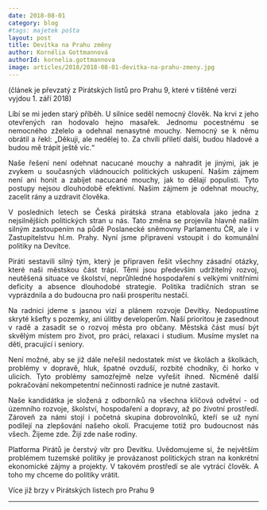 ```yaml
---
date: 2018-08-01
category: blog
#tags: majetek pošta
layout: post
title: Devítka na Prahu změny
author: Kornélia Gottmannová
authorId: kornelia.gottmannova
image: articles/2018/2018-08-01-devitka-na-prahu-zmeny.jpg
---
```


(článek je převzatý z Pirátských listů pro Prahu 9, které v tištěné verzi vyjdou 1. září 2018)

<p style='text-align: justify;'>
Líbí se mi jeden starý příběh. U silnice seděl nemocný člověk. Na krvi z jeho otevřených ran hodovalo hejno masařek. Jednomu pocestnému se nemocného zželelo a odehnal nenasytné mouchy. Nemocný se k němu obrátil a řekl: „Děkuji, ale nedělej to. Za chvíli přiletí další, budou hladové a budou mě trápit ještě víc.“
</p><p style='text-align: justify;'>
Naše řešení není odehnat nacucané mouchy a nahradit je jinými, jak je zvykem u současných vládnoucích politických uskupení. Naším zájmem není ani honit a zabíjet nacucané mouchy, jak to dělají populisti. Tyto postupy nejsou dlouhodobě efektivní. Našim zájmem je odehnat mouchy, zacelit rány a uzdravit člověka. 
</p><p style='text-align: justify;'>
V posledních letech se Česká pirátská strana etablovala jako jedna z nejsilnějších politických stran u nás. Tato změna se projevila hlavně naším silným zastoupením na půdě Poslanecké sněmovny Parlamentu ČR, ale i v Zastupitelstvu hl.m. Prahy. Nyní jsme připraveni vstoupit i do komunální politiky na Devítce.
</p><p style='text-align: justify;'>
Piráti sestavili silný tým, který je připraven řešit všechny zásadní otázky, které naši městskou část trápí. Těmi jsou především udržitelný rozvoj, neutěšená situace ve školství, neprůhledné hospodaření s velkými vnitřními deficity a absence dlouhodobé strategie. Politika tradičních stran se vyprázdnila a do budoucna pro naši prosperitu nestačí.
</p><p style='text-align: justify;'>
Na radnici jdeme s jasnou vizí a plánem rozvoje Devítky. Nedopustíme skryté kšefty s pozemky, ani úlitby developerům. Naší prioritou je zasednout v radě a zasadit se o rozvoj města pro občany. Městská část musí být skvělým místem pro život, pro práci, relaxaci i studium. Musíme myslet na děti, pracující i seniory. 
</p><p style='text-align: justify;'>
Není možné, aby se již dále neřešil nedostatek míst ve školách a školkách, problémy v dopravě, hluk, špatné ovzduší, rozbité chodníky, či horko v ulicích. Tyto problémy samozřejmě nelze vyřešit ihned. Nicméně další pokračování nekompetentní nečinnosti radnice je nutné zastavit.
</p><p style='text-align: justify;'>
Naše kandidátka je složená z odborníků na všechna klíčová odvětví - od územního rozvoje, školství, hospodaření a dopravy, až po životní prostředí. Zároveň za námi stojí i početná skupina dobrovolníků, kteří se už nyní podílejí na zlepšování našeho okolí. Pracujeme totiž pro budoucnost nás všech. Žijeme zde. Žijí zde naše rodiny.
</p><p style='text-align: justify;'>
Platforma Pirátů je čerstvý vítr pro Devítku. Uvědomujeme si, že největším problémem tuzemské politiky je provázanost politických stran na konkrétní ekonomické zájmy a projekty. V takovém prostředí se ale vytrácí člověk. A toho my chceme do politiky vrátit.
</p>

Více již brzy v Pirátských listech pro Prahu 9

---